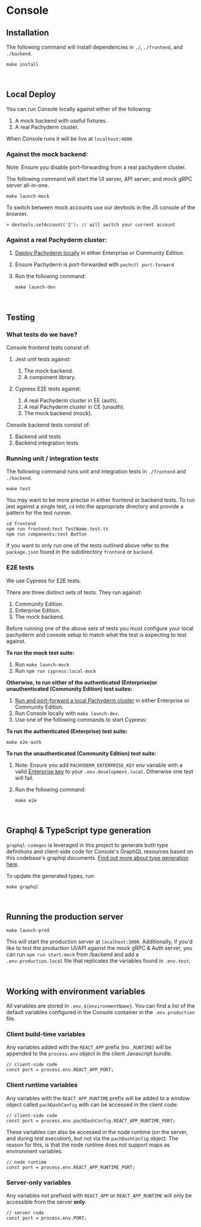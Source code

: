 # Console

## Installation
The following command will install dependencies in `./`, `./frontend`, and `./backend`.

```
make install
```

<br />

## Local Deploy
You can run Console locally against either of the following:
1. A mock backend with useful fixtures.
1. A real Pachyderm cluster.

When Console runs it will be live at `localhost:4000`.

### Against the mock backend:

Note: Ensure you disable port-forwarding from a real pachyderm cluster.

The following command will start the UI server, API server, and mock gRPC server all-in-one.

```
make launch-mock
```

To switch between mock accounts use our devtools in the JS console of the browser.

```
> devtools.setAccount('2'); // will switch your current account
```

### Against a real Pachyderm cluster:
1. [Deploy Pachyderm locally](./README_Pachyderm.md) in either Enterprise or Community Edition. 
1. Ensure Pachyderm is port-forwarded with `pachctl port-forward`
1. Run the following command:

    ```
    make launch-dev
    ```

<br />

## Testing
### What tests do we have?

Console frontend tests consist of:
1. Jest unit tests against:
    1. The mock backend.
    1. A component library.

1. Cypress E2E tests against:
    1. A real Pachyderm cluster in EE (auth).
    1. A real Pachyderm cluster in CE (unauth).
    1. The mock backend (mock).

Console backend tests consist of:
1. Backend unit tests
1. Backend integration tests

### Running unit / integration tests
The following command runs unit and integration tests in `./frontend` and `./backend`.

```
make test
```

You may want to be more precise in either frontend or backend tests. To run jest against a single test, `cd` into the appropriate directory and provide a pattern for the test runner.

```
cd frontend
npm run frontend:test TestName.test.ts
npm run components:test Button
```

If you want to only run one of the tests outlined above refer to the `package.json` found in the subdirectory `frontend` or `backend`.

### E2E tests
We use Cypress for E2E tests.

There are three distinct sets of tests. They run against:
1. Community Edition.
1. Enterprise Edition.
1. The mock backend.

Before running one of the above sets of tests you must configure your local pachyderm and console setup to match what the test is expecting to test against.

**To run the mock test suite:**
1. Run `make launch-mock`
1. Run `npm run cypress:local-mock`

**Otherwise, to run either of the authenticated (Enterprise)or unauthenticated (Community Edition) test suites:**

1. [Run and port-forward a local Pachyderm cluster](./README_Pachyderm.md) in either Enterprise or Community Edition.
1. Run Console locally with `make launch-dev`.
1. Use one of the following commands to start Cypress:


**To run the authenticated (Enterprise) test suite:**

```
make e2e-auth
```

**To run the unauthenticated (Community Edition) test suite:**

1. Note: Ensure you add `PACHYDERM_ENTERPRISE_KEY` env variable with a valid [Enterprise key](https://enterprise-token-gen.pachyderm.io/dev) to your `.env.development.local`. Otherwise one test will fail.

2. Run the following command:
    ```
    make e2e
    ```

<br />

## Graphql & TypeScript type generation

`graphql-codegen` is leveraged in this project to generate both type definitions and client-side code for Console's GraphQL resources based on this codebase's graphql documents. [Find out more about type generation here](./README_Development.md).

To update the generated types, run:

```
make graphql
```

<br />

## Running the production server

```
make launch-prod
```

This will start the production server at `localhost:3000`. Additionally, if you'd like to test the production UI/API against the mock gRPC & Auth server, you can run `npm run start:mock` from /backend and add a `.env.production.local` file that replicates the variables found in `.env.test`.

<br />

## Working with environment variables
All variables are stored in `.env.${environmentName}`. You can find a list of the default variables configured in the Console container in the `.env.production` file. 

### Client build-time variables
Any variables added with the `REACT_APP` prefix (no `_RUNTIME`) will be appended to
the `process.env` object in the client Javascript bundle.

```
// client-side code
const port = process.env.REACT_APP_PORT;
```

### Client runtime variables
Any variables with the `REACT_APP_RUNTIME` prefix will be added to a window object
called `pachDashConfig` with can be accessed in the client code:

```
// client-side code
const port = process.env.pachDashConfig.REACT_APP_RUNTIME_PORT;
```

These variables can also be accessed in the node runtime (on the server, and during test execution), but not via the `pachDashConfig` object. The reason for this, is that
the node runtime does not support maps as environment variables.

```
// node runtime
const port = process.env.REACT_APP_RUNTIME_PORT;
```

### Server-only variables
Any variables not prefixed with `REACT_APP` or `REACT_APP_RUNTIME` will only be accessible from the server __only__.

```
// server code
const port = process.env.PORT;
```


